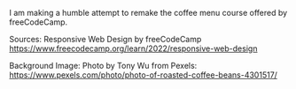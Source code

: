 I am making a humble attempt to remake the coffee menu course offered by freeCodeCamp.

Sources: 
Responsive Web Design by freeCodeCamp https://www.freecodecamp.org/learn/2022/responsive-web-design

Background Image: Photo by Tony  Wu  from Pexels: https://www.pexels.com/photo/photo-of-roasted-coffee-beans-4301517/ 